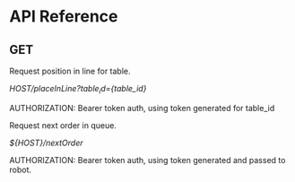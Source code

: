 # API Reference
## GET
Request position in line for table.

*${HOST}/placeInLine?table_id=${table_id}*

AUTHORIZATION: Bearer token auth, using token generated for table_id


Request next order in queue.

*${HOST}/nextOrder*

AUTHORIZATION: Bearer token auth, using token generated and passed to robot.
